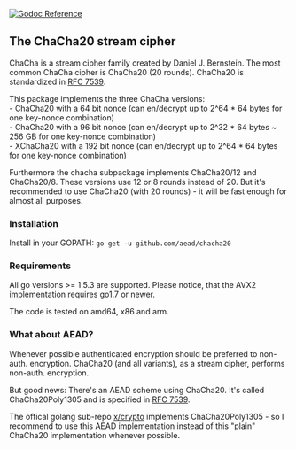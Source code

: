 [![Godoc Reference](https://godoc.org/github.com/aead/chacha20?status.svg)](https://godoc.org/github.com/aead/chacha20)

## The ChaCha20 stream cipher

ChaCha is a stream cipher family created by Daniel J. Bernstein. The most common ChaCha cipher is ChaCha20 (20 rounds). 
ChaCha20 is standardized in [RFC 7539](https://tools.ietf.org/html/rfc7539 "RFC 7539").

This package implements the three ChaCha versions:  
    - ChaCha20 with a 64 bit nonce (can en/decrypt up to 2^64 * 64 bytes for one key-nonce combination)  
    - ChaCha20 with a 96 bit nonce (can en/decrypt up to 2^32 * 64 bytes ~ 256 GB for one key-nonce combination)  
    - XChaCha20 with a 192 bit nonce (can en/decrypt up to 2^64 * 64 bytes for one key-nonce combination)  

Furthermore the chacha subpackage implements ChaCha20/12 and ChaCha20/8.
These versions use 12 or 8 rounds instead of 20.
But it's recommended to use ChaCha20 (with 20 rounds) - it will be fast enough for almost all purposes. 

### Installation 
Install in your GOPATH: `go get -u github.com/aead/chacha20`

### Requirements
All go versions >= 1.5.3 are supported.
Please notice, that the AVX2 implementation requires go1.7 or newer.

The code is tested on amd64, x86 and arm.

### What about AEAD?
Whenever possible authenticated encryption should be preferred to non-auth. encryption.
ChaCha20 (and all variants), as a stream cipher, performs non-auth. encryption.

But good news: There's an AEAD scheme using ChaCha20. It's called ChaCha20Poly1305 and is
specified in [RFC 7539](https://tools.ietf.org/html/rfc7539 "RFC 7539").

The offical golang sub-repo [x/crypto](https://godoc.org/golang.org/x/crypto/chacha20poly1305 "x/crypto")
implements ChaCha20Poly1305 - so I recommend to use this AEAD implementation instead of this "plain"
ChaCha20 implementation whenever possible. 
